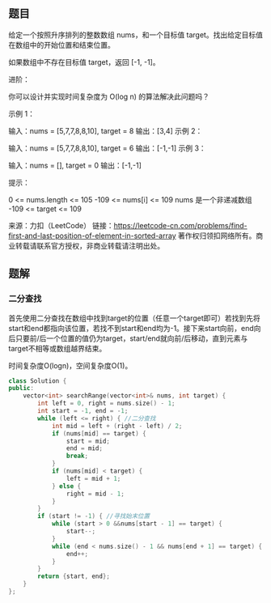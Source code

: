 ## 题目

给定一个按照升序排列的整数数组 nums，和一个目标值 target。找出给定目标值在数组中的开始位置和结束位置。

如果数组中不存在目标值 target，返回 [-1, -1]。

进阶：

你可以设计并实现时间复杂度为 O(log n) 的算法解决此问题吗？


示例 1：

输入：nums = [5,7,7,8,8,10], target = 8
输出：[3,4]
示例 2：

输入：nums = [5,7,7,8,8,10], target = 6
输出：[-1,-1]
示例 3：

输入：nums = [], target = 0
输出：[-1,-1]


提示：

0 <= nums.length <= 105
-109 <= nums[i] <= 109
nums 是一个非递减数组
-109 <= target <= 109

来源：力扣（LeetCode）
链接：https://leetcode-cn.com/problems/find-first-and-last-position-of-element-in-sorted-array
著作权归领扣网络所有。商业转载请联系官方授权，非商业转载请注明出处。

## 题解

### 二分查找

首先使用二分查找在数组中找到target的位置（任意一个target即可）若找到先将start和end都指向该位置，若找不到start和end均为-1。接下来start向前，end向后只要前/后一个位置的值仍为target，start/end就向前/后移动，直到元素与target不相等或数组越界结束。

时间复杂度O(logn)，空间复杂度O(1)。

```c++
class Solution {
public:
    vector<int> searchRange(vector<int>& nums, int target) {
        int left = 0, right = nums.size() - 1;
        int start = -1, end = -1;
        while (left <= right) { //二分查找
            int mid = left + (right - left) / 2;
            if (nums[mid] == target) {
                start = mid;
                end = mid;
                break;
            }
            if (nums[mid] < target) {
                left = mid + 1;
            } else {
                right = mid - 1;
            }
        }
        if (start != -1) { //寻找始末位置
            while (start > 0 &&nums[start - 1] == target) {
                start--;
            }
            while (end < nums.size() - 1 && nums[end + 1] == target) {
                end++;
            }
        }
        return {start, end};
    }
};
```

